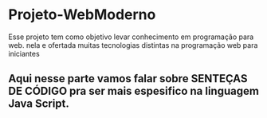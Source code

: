 # Projeto-WebModerno
Esse projeto tem como objetivo levar conhecimento em programação para web. nela e ofertada muitas tecnologias distintas na programação web para iniciantes
## Aqui nesse parte vamos falar sobre SENTEÇAS DE CÓDIGO pra ser mais espesifico na linguagem Java Script.
<p>  </p>